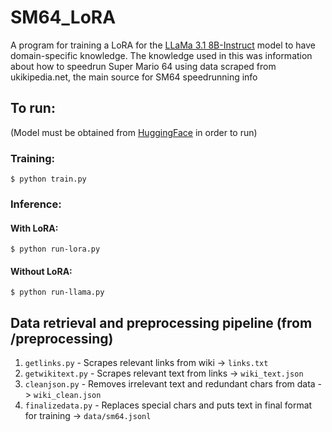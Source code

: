 # SM64_LoRA
A program for training a LoRA for the [LLaMa 3.1 8B-Instruct](https://huggingface.co/meta-llama/Llama-3.1-8B-Instruct) model to have domain-specific knowledge. The knowledge used in this was information about how to speedrun Super Mario 64 using data scraped from ukikipedia.net, the main source for SM64 speedrunning info

## To run: 
(Model must be obtained from [HuggingFace](https://huggingface.co/meta-llama/Llama-3.1-8B-Instruct) in order to run)
### Training: 
`$ python train.py`
### Inference:
#### With LoRA:
`$ python run-lora.py`
#### Without LoRA:
`$ python run-llama.py`

## Data retrieval and preprocessing pipeline (from /preprocessing)
1. `getlinks.py` - Scrapes relevant links from wiki -> `links.txt`
2. `getwikitext.py` - Scrapes relevant text from links -> `wiki_text.json`
3. `cleanjson.py` - Removes irrelevant text and redundant chars from data ->  `wiki_clean.json`
4. `finalizedata.py` - Replaces special chars and puts text in final format for training -> `data/sm64.jsonl`




